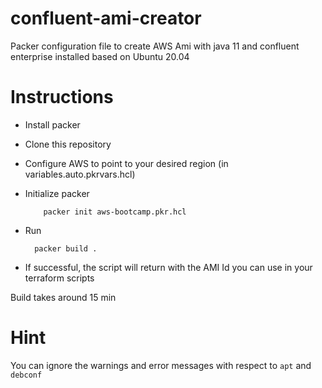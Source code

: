 # confluent-ami-creator
Packer configuration file to create AWS Ami with java 11 and confluent enterprise installed based on Ubuntu 20.04

# Instructions

* Install packer
* Clone this repository
* Configure AWS to point to your desired region (in variables.auto.pkrvars.hcl)
* Initialize packer

          packer init aws-bootcamp.pkr.hcl
* Run 

        packer build .
    
* If successful, the script will return with the AMI Id you can use in your terraform scripts

Build takes around 15 min

# Hint 

You can ignore the warnings and error messages with respect to `apt` and `debconf` 


